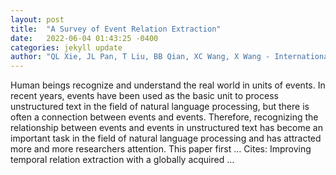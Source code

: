 ```yaml
---
layout: post
title:  "A Survey of Event Relation Extraction"
date:   2022-06-04 01:43:25 -0400
categories: jekyll update
author: "QL Xie, JL Pan, T Liu, BB Qian, XC Wang, X Wang - International Conference on …, 2022"
---
```

Human beings recognize and understand the real world in units of events. In recent years, events have been used as the basic unit to process unstructured text in the field of natural language processing, but there is often a connection between events and events. Therefore, recognizing the relationship between events and events in unstructured text has become an important task in the field of natural language processing and has attracted more and more researchers  attention. This paper first … Cites: ‪Improving temporal relation extraction with a globally acquired …‬